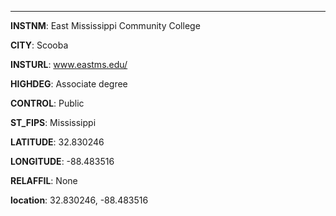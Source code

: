 
---
**INSTNM**: East Mississippi Community College

**CITY**: Scooba

**INSTURL**: www.eastms.edu/

**HIGHDEG**: Associate degree

**CONTROL**: Public

**ST_FIPS**: Mississippi

**LATITUDE**: 32.830246

**LONGITUDE**: -88.483516

**RELAFFIL**: None

**location**: 32.830246, -88.483516